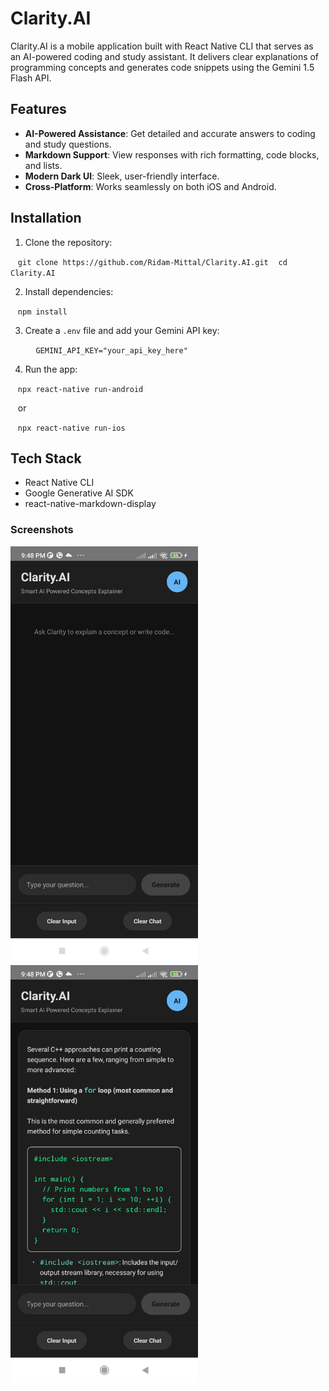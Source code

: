 # Clarity.AI

Clarity.AI is a mobile application built with React Native CLI that serves as an AI-powered coding and study assistant. It delivers clear explanations of programming concepts and generates code snippets using the Gemini 1.5 Flash API.

## Features

* **AI-Powered Assistance**: Get detailed and accurate answers to coding and study questions.
* **Markdown Support**: View responses with rich formatting, code blocks, and lists.
* **Modern Dark UI**: Sleek, user-friendly interface.
* **Cross-Platform**: Works seamlessly on both iOS and Android.

## Installation

1. Clone the repository:

   `git clone https://github.com/Ridam-Mittal/Clarity.AI.git`
   `cd Clarity.AI`

2. Install dependencies:

   `npm install`

3. Create a `.env` file and add your Gemini API key:

   ``
   GEMINI_API_KEY="your_api_key_here"
   ``

4. Run the app:

   `npx react-native run-android`

   or

   `npx react-native run-ios`

## Tech Stack

* React Native CLI
* Google Generative AI SDK
* react-native-markdown-display

### Screenshots

<p>
  <img src="assets/1.jpg" width="300" />
  &nbsp;&nbsp;&nbsp;
  <img src="assets/2.jpg" width="300" />
</p>

